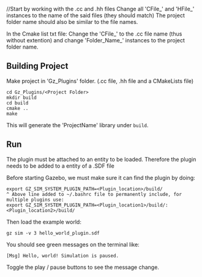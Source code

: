 //Start by working with the .cc and .hh files
Change all 'CFile_' and 'HFile_' instances to the name of the said files (they should match)
The project folder name should also be similar to the file names.

In the Cmake list txt file: Change the 'CFile_' to the .cc file name (thus without extention) and change 'Folder_Name_' instances to the project folder name.

## Building Project

Make project in 'Gz_Plugins' folder. (.cc file, .hh file and a CMakeLists file)

~~~
cd Gz_Plugins/<Project Folder>
mkdir build
cd build
cmake ..
make
~~~

This will generate the 'ProjectName' library under `build`.

## Run

The plugin must be attached to an entity to be loaded. Therefore the plugin needs to be added to a entity of a .SDF file

Before starting Gazebo, we must make sure it can find the plugin by doing:

~~~
export GZ_SIM_SYSTEM_PLUGIN_PATH=<Plugin_location>/build/ 
^ Above line added to ~/.bashrc file to permanently include, for multiple plugins use:
export GZ_SIM_SYSTEM_PLUGIN_PATH=<Plugin_location1>/build/:<Plugin_location2>/build/  
~~~

Then load the example world:

    gz sim -v 3 hello_world_plugin.sdf

You should see green messages on the terminal like:

```
[Msg] Hello, world! Simulation is paused.
```

Toggle the play / pause buttons to see the message change.
